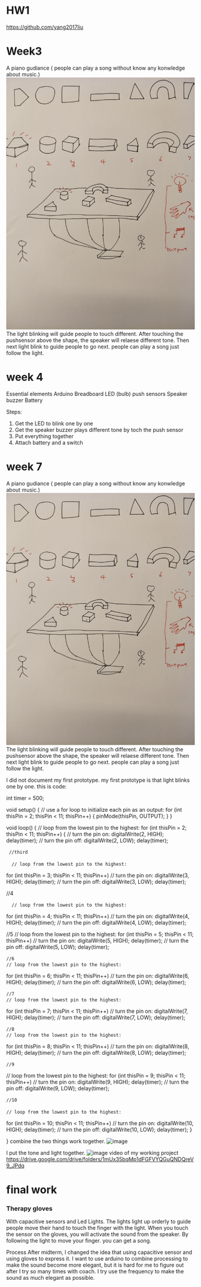 # HW1
https://github.com/yang2017liu

# Week3
A piano gudiance ( people can play a song without know any konwledge about music.)
![image](/photo/IMG20180208130503.jpg)
The light blinking will guide people to touch different. After touching the pushsensor above the shape, the speaker will relaese different tone. Then next light blink to guide people to go next. people can play a song just follow the light.

# week 4

Essential elements
Arduino
Breadboard
LED (bulb)
push sensors
Speaker buzzer
Battery

Steps:
1) Get the LED to blink one by one 
2) Get the speaker buzzer plays different tone by toch the push sensor
2) Put everything together
8) Attach battery and a switch

# week 7
A piano gudiance ( people can play a song without know any konwledge about music.)
![image](/photo/IMG20180208130503.jpg)
The light blinking will guide people to touch different. After touching the pushsensor above the shape, the speaker will relaese different tone. Then next light blink to guide people to go next. people can play a song just follow the light.

I did not document my first prototype. my first prototype is that light blinks one by one. this is code:

int timer = 500;

void setup() {
  // use a for loop to initialize each pin as an output:
  for (int thisPin = 2; thisPin < 11; thisPin++) {
    pinMode(thisPin, OUTPUT);
  }
}

void loop() {
  // loop from the lowest pin to the highest:
  for (int thisPin = 2; thisPin < 11; thisPin++) {
    // turn the pin on:
    digitalWrite(2, HIGH);
    delay(timer);
    // turn the pin off:
    digitalWrite(2, LOW);
    delay(timer);
   
     //third

      // loop from the lowest pin to the highest:
  for (int thisPin = 3; thisPin < 11; thisPin++) 
    // turn the pin on:
    digitalWrite(3, HIGH);
    delay(timer);
    // turn the pin off:
    digitalWrite(3, LOW);
    delay(timer);



   //4

      // loop from the lowest pin to the highest:
  for (int thisPin = 4; thisPin < 11; thisPin++) 
    // turn the pin on:
    digitalWrite(4, HIGH);
    delay(timer);
    // turn the pin off:
    digitalWrite(4, LOW);
    delay(timer);
  


//5   // loop from the lowest pin to the highest:
  for (int thisPin = 5; thisPin < 11; thisPin++) 
    // turn the pin on:
    digitalWrite(5, HIGH);
    delay(timer);
    // turn the pin off:
    digitalWrite(5, LOW);
    delay(timer);

    //6
    // loop from the lowest pin to the highest:
  for (int thisPin = 6; thisPin < 11; thisPin++) 
    // turn the pin on:
    digitalWrite(6, HIGH);
    delay(timer);
    // turn the pin off:
    digitalWrite(6, LOW);
    delay(timer);


    //7
    // loop from the lowest pin to the highest:
  for (int thisPin = 7; thisPin < 11; thisPin++) 
    // turn the pin on:
    digitalWrite(7, HIGH);
    delay(timer);
    // turn the pin off:
    digitalWrite(7, LOW);
    delay(timer);

    //8
    // loop from the lowest pin to the highest:
  for (int thisPin = 8; thisPin < 11; thisPin++) 
    // turn the pin on:
    digitalWrite(8, HIGH);
    delay(timer);
    // turn the pin off:
    digitalWrite(8, LOW);
    delay(timer);

    //9
// loop from the lowest pin to the highest:
  for (int thisPin = 9; thisPin < 11; thisPin++) 
    // turn the pin on:
    digitalWrite(9, HIGH);
    delay(timer);
    // turn the pin off:
    digitalWrite(9, LOW);
    delay(timer);

    //10

    // loop from the lowest pin to the highest:
  for (int thisPin = 10; thisPin < 11; thisPin++) 
    // turn the pin on:
    digitalWrite(10, HIGH);
    delay(timer);
    // turn the pin off:
    digitalWrite(10, LOW);
    delay(timer);
    }
    
}
combine the two things work together.
![image](/photo/IMG20180301124415.jpg)

I put the tone and light together.
![image](/photo/IMG20180301150737.jpg)
video of my working project https://drive.google.com/drive/folders/1mUx35bqMp1dFGFVYQGuQNDQreV9_JPdq


# final work

### Therapy gloves

With capacitive sensors and Led Lights. The lights light up orderly to guide people move their hand to touch the finger with the light. When you touch the sensor on the gloves, you will activate the sound from the speaker. By following the light to move your finger. you can get a song.

Process
After midterm, I changed the idea that using capacitive sensor and using gloves to express it. I want to use arduino to combine processing to make the sound become more elegant, but it is hard for me to figure out after I try so many times with coach. I try use the frequency to make the sound as much elegant as possible.


